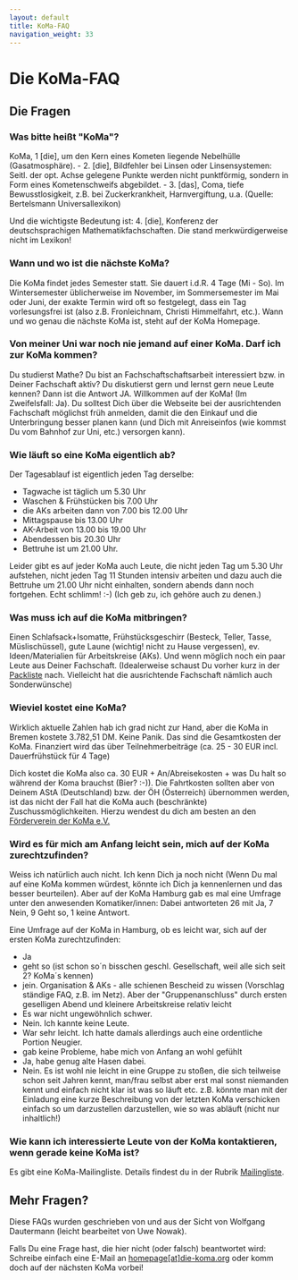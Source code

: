 ```yaml
---
layout: default
title: KoMa-FAQ
navigation_weight: 33
---
```


# Die KoMa-FAQ

## Die Fragen

### Was bitte heißt "KoMa"?

KoMa, 1 [die], um den Kern eines Kometen liegende Nebelhülle (Gasatmosphäre). - 2. [die], Bildfehler bei Linsen oder Linsensystemen: Seitl. der opt. Achse gelegene Punkte werden nicht punktförmig, sondern in Form eines Kometenschweifs abgebildet. - 3. [das], Coma, tiefe Bewusstlosigkeit, z.B. bei Zuckerkrankheit, Harnvergiftung, u.a. (Quelle: Bertelsmann Universallexikon)

Und die wichtigste Bedeutung ist: 4. [die], Konferenz der deutschsprachigen Mathematikfachschaften. Die stand merkwürdigerweise nicht im Lexikon!

### Wann und wo ist die nächste KoMa?

Die KoMa findet jedes Semester statt. Sie dauert i.d.R. 4 Tage (Mi - So). Im Wintersemester üblicherweise im November, im Sommersemester im Mai oder Juni, der exakte Termin wird oft so festgelegt, dass ein Tag vorlesungsfrei ist (also z.B. Fronleichnam, Christi Himmelfahrt, etc.). Wann und wo genau die nächste KoMa ist, steht auf der KoMa Homepage.

### Von meiner Uni war noch nie jemand auf einer KoMa. Darf ich zur KoMa kommen?

Du studierst Mathe? Du bist an Fachschaftschaftsarbeit interessiert bzw. in Deiner Fachschaft aktiv? Du diskutierst gern und lernst gern neue Leute kennen? Dann ist die Antwort JA. Willkommen auf der KoMa! (Im Zweifelsfall: Ja). Du solltest Dich über die Webseite bei der ausrichtenden Fachschaft möglichst früh anmelden, damit die den Einkauf und die Unterbringung besser planen kann (und Dich mit Anreiseinfos (wie kommst Du vom Bahnhof zur Uni, etc.) versorgen kann).

### Wie läuft so eine KoMa eigentlich ab?

Der Tagesablauf ist eigentlich jeden Tag derselbe:

* Tagwache ist täglich um 5.30 Uhr
* Waschen & Frühstücken bis 7.00 Uhr
* die AKs arbeiten dann von 7.00 bis 12.00 Uhr
* Mittagspause bis 13.00 Uhr
* AK-Arbeit von 13.00 bis 19.00 Uhr
* Abendessen bis 20.30 Uhr
* Bettruhe ist um 21.00 Uhr.

Leider gibt es auf jeder KoMa auch Leute, die nicht jeden Tag um 5.30 Uhr aufstehen, nicht jeden Tag 11 Stunden intensiv arbeiten und dazu auch die Bettruhe um 21.00 Uhr nicht einhalten, sondern abends dann noch fortgehen. Echt schlimm! :-) (Ich geb zu, ich gehöre auch zu denen.)

### Was muss ich auf die KoMa mitbringen?

Einen Schlafsack+Isomatte, Frühstücksgeschirr (Besteck, Teller, Tasse, Müslischüssel), gute Laune (wichtig! nicht zu Hause vergessen), ev. Ideen/Materialien für Arbeitskreise (AKs). Und wenn möglich noch ein paar Leute aus Deiner Fachschaft. (Idealerweise schaust Du vorher kurz in der [Packliste]() nach. Vielleicht hat die ausrichtende Fachschaft nämlich auch Sonderwünsche)

### Wieviel kostet eine KoMa?

Wirklich aktuelle Zahlen hab ich grad nicht zur Hand, aber die KoMa in Bremen kostete 3.782,51 DM. Keine Panik. Das sind die Gesamtkosten der KoMa. Finanziert wird das über Teilnehmerbeiträge (ca. 25 - 30 EUR  incl. Dauerfrühstück für 4 Tage)

Dich kostet die KoMa also ca. 30 EUR + An/Abreisekosten + was Du halt so während der Koma brauchst (Bier? :-)). Die Fahrtkosten sollten aber von Deinem AStA (Deutschland) bzw. der ÖH (Österreich) übernommen werden, ist das nicht der Fall hat die KoMa auch (beschränkte) Zuschussmöglichkeiten. Hierzu wendest du dich am besten an den [Förderverein der KoMa e.V.]()

### Wird es für mich am Anfang leicht sein, mich auf der KoMa zurechtzufinden?

Weiss ich natürlich auch nicht. Ich kenn Dich ja noch nicht (Wenn Du mal auf eine KoMa kommen würdest, könnte ich Dich ja kennenlernen und das besser beurteilen). Aber auf der KoMa Hamburg gab es mal eine Umfrage unter den anwesenden Komatiker/innen: Dabei antworteten 26 mit Ja, 7 Nein, 9 Geht so, 1 keine Antwort.

Eine Umfrage auf der KoMa in Hamburg, ob es leicht war, sich auf der ersten KoMa zurechtzufinden:

* Ja
* geht so (ist schon so´n bisschen geschl. Gesellschaft, weil alle sich seit 2? KoMa´s kennen)
* jein. Organisation & AKs - alle schienen Bescheid zu wissen (Vorschlag ständige FAQ, z.B. im Netz). Aber der "Gruppenanschluss" durch ersten geselligen Abend und kleinere Arbeitskreise relativ leicht
* Es war nicht ungewöhnlich schwer.
* Nein. Ich kannte keine Leute.
* War sehr leicht. Ich hatte damals allerdings auch eine ordentliche Portion Neugier.
* gab keine Probleme, habe mich von Anfang an wohl gefühlt
* Ja, habe genug alte Hasen dabei.
* Nein. Es ist wohl nie leicht in eine Gruppe zu stoßen, die sich teilweise schon seit Jahren kennt, man/frau selbst aber erst mal sonst niemanden kennt und einfach nicht klar ist was so läuft etc. z.B. könnte man mit der Einladung eine kurze Beschreibung von der letzten KoMa verschicken einfach so um darzustellen darzustellen, wie so was abläuft (nicht nur inhaltlich!)

### Wie kann ich interessierte Leute von der KoMa kontaktieren, wenn gerade keine KoMa ist?

Es gibt eine KoMa-Mailingliste. Details findest du in der Rubrik [Mailingliste](../kommunikation/mailinglisten).

## Mehr Fragen?

Diese FAQs wurden geschrieben von und aus der Sicht von Wolfgang Dautermann (leicht bearbeitet von Uwe Nowak).

Falls Du eine Frage hast, die hier nicht (oder falsch) beantwortet wird: Schreibe einfach eine E-Mail an [homepage[at]die-koma.org](mailto:homepage@die-koma.org) oder komm doch auf der nächsten KoMa vorbei!
